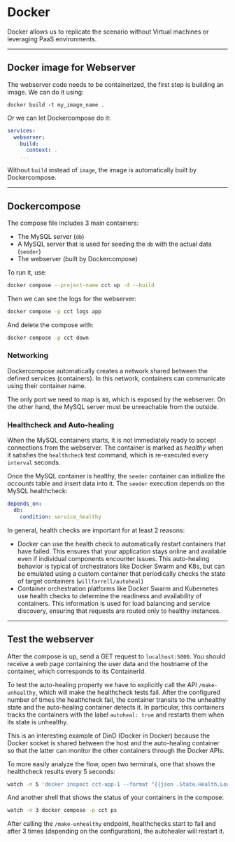 # Docker

Docker allows us to replicate the scenario without Virtual machines or leveraging PaaS environments.

---

## Docker image for Webserver

The webserver code needs to be containerized, the first step is building an image. We can do it using:

```
docker build -t my_image_name .
```

Or we can let Dockercompose do it:

```yaml
services:
  webserver:
    build:
      context: .
    ...
```

Without `build` instead of `image`, the image is automatically built by Dockercompose.

---

## Dockercompose

The compose file includes 3 main containers:

- The MySQL server (`db`)
- A MySQL server that is used for seeding the `db` with the actual data (`seeder`)
- The webserver (built by Dockercompose)

To run it, use:

```bash
docker compose --project-name cct up -d --build
```

Then we can see the logs for the webserver:

```bash
docker compose -p cct logs app
```

And delete the compose with:

```bash
docker compose -p cct down
```

### Networking

Dockercompose automatically creates a network shared between the defined services (containers). In this network, containers can communicate using their container name.

The only port we need to map is `80`, which is exposed by the webserver. On the other hand, the MySQL server must be unreachable from the outside.

### Healthcheck and Auto-healing

When the MySQL containers starts, it is not immediately ready to accept connections from the webserver. The container is marked as *healthy* when it satisfies the `healthcheck` test command, which is re-executed every `interval` seconds.

Once the MySQL container is healthy, the `seeder` container can initialize the *accounts* table and insert data into it. The `seeder` execution depends on the MySQL healthcheck:

```yaml
depends_on:
  db:
    condition: service_healthy
```

In general, health checks are important for at least 2 reasons:

- Docker can use the health check to automatically restart containers that have failed. This ensures that your application stays online and available even if individual components encounter issues. This auto-healing behavior is typical of orchestrators like Docker Swarm and K8s, but can be emulated using a custom container that periodically checks the state of target containers (`willfarrell/autoheal`)
- Container orchestration platforms like Docker Swarm and Kubernetes use health checks to determine the readiness and availability of containers. This information is used for load balancing and service discovery, ensuring that requests are routed only to healthy instances.

---

## Test the webserver

After the compose is up, send a GET request to `localhost:5000`. You should receive a web page containing the user data and the hostname of the container, which corresponds to its ContainerId.

To test the auto-healing property we have to explicitly call the API `/make-unhealthy`, which will make the healthcheck tests fail. After the configured number of times the healthcheck fail, the container transits to the unhealthy state and the auto-healing container detects it. In particular, this containers tracks the containers with the label `autoheal: true` and restarts them when its state is unhealthy.

This is an interesting example of DinD (Docker in Docker) because the Docker socket is shared between the host and the auto-healing container so that the latter can monitor the other containers through the Docker APIs.

To more easily analyze the flow, open two terminals, one that shows the healthcheck results every 5 seconds:

```bash
watch -n 5 'docker inspect cct-app-1 --format "{{json .State.Health.Log}}" | jq'
```

And another shell that shows the status of your containers in the compose:

```bash
watch -n 3 docker compose -p cct ps
```

After calling the `/make-unhealthy` endpoint, healthchecks start to fail and after 3 times (depending on the configuration), the autohealer will restart it.


